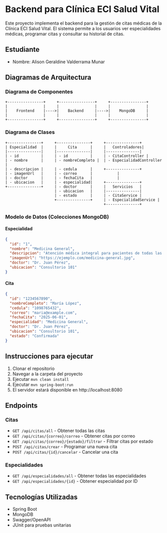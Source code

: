 # Backend para Clínica ECI Salud Vital

Este proyecto implementa el backend para la gestión de citas médicas de la Clínica ECI Salud Vital. El sistema permite a los usuarios ver especialidades médicas, programar citas y consultar su historial de citas.

## Estudiante
- Nombre: Alison Geraldine Valderrama Munar

## Diagramas de Arquitectura

### Diagrama de Componentes
```
+----------------+     +----------------+     +----------------+
|                |     |                |     |                |
|    Frontend    |---->|    Backend     |---->|    MongoDB     |
|                |     |                |     |                |
+----------------+     +----------------+     +----------------+
```

### Diagrama de Clases
```
+---------------+     +---------------+     +---------------+
| Especialidad  |     |     Cita      |     |   Controladores|
|---------------|     |---------------|     |---------------|
| - id          |     | - id          |     | - CitaController |
| - nombre      |     | - nombreCompleto |  | - EspecialidadController |
| - descripcion |     | - cedula      |     +---------------+
| - imagenUrl   |     | - correo      |           |
| - doctor      |     | - fechaCita   |           |
| - ubicacion   |     | - especialidad|     +---------------+
+---------------+     | - doctor      |     |   Servicios   |
                      | - ubicacion   |     |---------------|
                      | - estado      |     | - CitaService |
                      +---------------+     | - EspecialidadService |
                                            +---------------+
```

### Modelo de Datos (Colecciones MongoDB)

#### Especialidad
```json
{
  "id": "1",
  "nombre": "Medicina General",
  "descripcion": "Atención médica integral para pacientes de todas las edades.",
  "imagenUrl": "https://ejemplo.com/medicina-general.jpg",
  "doctor": "Dr. Juan Pérez",
  "ubicacion": "Consultorio 101"
}
```

#### Cita
```json
{
  "id": "1234567890",
  "nombreCompleto": "María López",
  "cedula": "1098765432",
  "correo": "maria@example.com",
  "fechaCita": "2025-06-01",
  "especialidad": "Medicina General",
  "doctor": "Dr. Juan Pérez",
  "ubicacion": "Consultorio 101",
  "estado": "Confirmada"
}
```

## Instrucciones para ejecutar

1. Clonar el repositorio
2. Navegar a la carpeta del proyecto
3. Ejecutar `mvn clean install`
4. Ejecutar `mvn spring-boot:run`
5. El servidor estará disponible en http://localhost:8080

## Endpoints

### Citas
- `GET /api/citas/all` - Obtener todas las citas
- `GET /api/citas/{correo}/correo` - Obtener citas por correo
- `GET /api/citas/{correo}/{estado}/filtrar` - Filtrar citas por estado
- `POST /api/citas/crear` - Programar una nueva cita
- `POST /api/citas/{id}/cancelar` - Cancelar una cita

### Especialidades
- `GET /api/especialidades/all` - Obtener todas las especialidades
- `GET /api/especialidades/{id}` - Obtener especialidad por ID


## Tecnologías Utilizadas
- Spring Boot
- MongoDB
- Swagger/OpenAPI
- JUnit para pruebas unitarias

